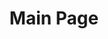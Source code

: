 ---
templateKey: 'main-page'
path: /main
title: Main Page
jumbotrone:
    title: Jumbotrone Title
    description: Jumbotrone Text Jumbotrone Text Jumbotrone Text Jumbotrone Text Jumbotrone Text
intro:
    title: Intro Title
    description: Intro Intro Intro Intro Intro Intro Intro Intro Intro Intro 
notes:
    title: Notes Title
    description: Notes Notes Notes Notes Notes Notes Notes Notes Notes Notes Notes Notes
ownerBox:
    avatar:
        alt: Avatar image
        image: /img/products-grid3.jpg
    title: Cześć
    description: Mam na imię Okoń
---